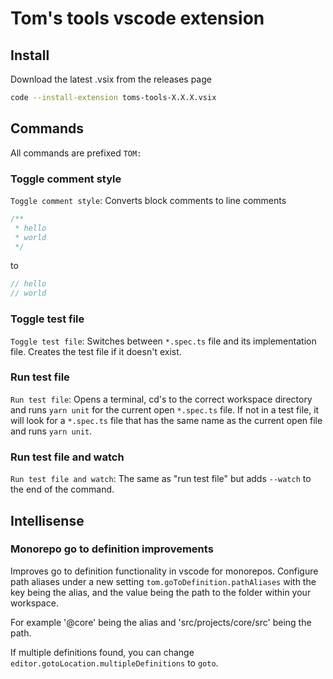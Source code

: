 # Tom's tools vscode extension

## Install

Download the latest .vsix from the releases page

```sh
code --install-extension toms-tools-X.X.X.vsix
```

## Commands

All commands are prefixed `TOM:`

### Toggle comment style

`Toggle comment style`: Converts block comments to line comments

```js
/**
 * hello
 * world
 */
```

to

```js
// hello
// world
```

### Toggle test file

`Toggle test file`: Switches between `*.spec.ts` file and its implementation file. Creates the test file if it doesn't exist.

### Run test file

`Run test file`: Opens a terminal, cd's to the correct workspace directory and runs `yarn unit` for the current open `*.spec.ts` file. If not in a test file, it will look for a `*.spec.ts` file that has the same name as the current open file and runs `yarn unit`.

### Run test file and watch

`Run test file and watch`: The same as "run test file" but adds `--watch` to the end of the command.

## Intellisense

### Monorepo go to definition improvements

Improves go to definition functionality in vscode for monorepos. Configure path aliases under a new setting `tom.goToDefinition.pathAliases` with the key being the alias, and the value being the path to the folder within your workspace.

For example '@core' being the alias and 'src/projects/core/src' being the path.

If multiple definitions found, you can change `editor.gotoLocation.multipleDefinitions` to `goto`.